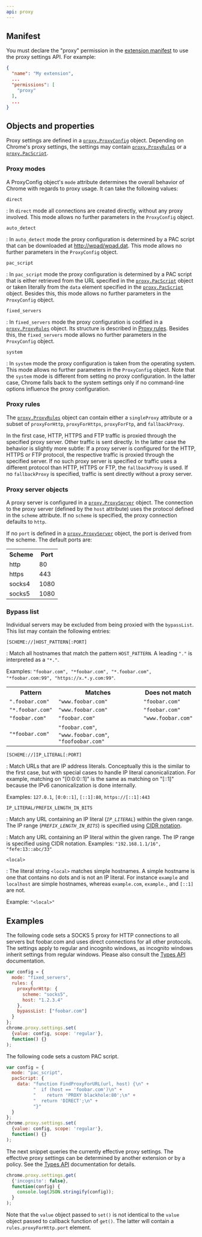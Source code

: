 ```yaml
---
api: proxy
---
```


## Manifest

You must declare the "proxy" permission in the [extension manifest][1] to use the proxy settings
API. For example:

```json
{
  "name": "My extension",
  ...
  "permissions": [
    "proxy"
  ],
  ...
}
```

## Objects and properties

Proxy settings are defined in a [`proxy.ProxyConfig`][2] object. Depending on Chrome's proxy settings,
the settings may contain [`proxy.ProxyRules`][3] or a [`proxy.PacScript`][4].

### Proxy modes

A ProxyConfig object's `mode` attribute determines the overall behavior of Chrome with regards to
proxy usage. It can take the following values:

`direct`

: In `direct` mode all connections are created directly, without any proxy involved. This mode allows
  no further parameters in the `ProxyConfig` object.

`auto_detect`

: In `auto_detect` mode the proxy configuration is determined by a PAC script that can be downloaded
  at [http://wpad/wpad.dat][5]. This mode allows no further parameters in the `ProxyConfig` object.

`pac_script`

: In `pac_script` mode the proxy configuration is determined by a PAC script that is either retrieved
  from the URL specified in the [`proxy.PacScript`][6] object or taken literally from the `data` element
  specified in the [`proxy.PacScript`][7] object. Besides this, this mode allows no further parameters
  in the `ProxyConfig` object.

`fixed_servers`

: In `fixed_servers` mode the proxy configuration is codified in a [`proxy.ProxyRules`][8] object. Its
  structure is described in [Proxy rules][9]. Besides this, the `fixed_servers` mode allows no further
  parameters in the `ProxyConfig` object.

`system`

: In `system` mode the proxy configuration is taken from the operating system. This mode allows no
  further parameters in the `ProxyConfig` object. Note that the `system` mode is different from
  setting no proxy configuration. In the latter case, Chrome falls back to the system settings only if
  no command-line options influence the proxy configuration.

### Proxy rules

The [`proxy.ProxyRules`][10] object can contain either a `singleProxy` attribute or a subset of
`proxyForHttp`, `proxyForHttps`, `proxyForFtp`, and `fallbackProxy`.

In the first case, HTTP, HTTPS and FTP traffic is proxied through the specified proxy server. Other
traffic is sent directly. In the latter case the behavior is slightly more subtle: If a proxy server
is configured for the HTTP, HTTPS or FTP protocol, the respective traffic is proxied through the
specified server. If no such proxy server is specified or traffic uses a different protocol than
HTTP, HTTPS or FTP, the `fallbackProxy` is used. If no `fallbackProxy` is specified, traffic is sent
directly without a proxy server.

### Proxy server objects

A proxy server is configured in a [`proxy.ProxyServer`][11] object. The connection to the proxy server
(defined by the `host` attribute) uses the protocol defined in the `scheme` attribute. If no
`scheme` is specified, the proxy connection defaults to `http`.

If no `port` is defined in a [`proxy.ProxyServer`][12] object, the port is derived from the scheme.
The default ports are:

<table><tbody><tr><th>Scheme</th><th>Port</th></tr><tr><td>http</td><td>80</td></tr><tr><td>https</td><td>443</td></tr><tr><td>socks4</td><td>1080</td></tr><tr><td>socks5</td><td>1080</td></tr></tbody></table>

### Bypass list

Individual servers may be excluded from being proxied with the `bypassList`. This list may contain
the following entries:

`[SCHEME://]HOST_PATTERN[:PORT]`

: Match all hostnames that match the pattern `HOST_PATTERN`. A leading `"."` is interpreted as a
  `"*."`.

  Examples: `"foobar.com", "*foobar.com", "*.foobar.com", "*foobar.com:99", "https://x.*.y.com:99"`.

  <table><tbody><tr><th>Pattern</th><th>Matches</th><th>Does not match</th></tr><tr><td><code>".foobar.com"</code></td><td><code>"www.foobar.com"</code></td><td><code>"foobar.com"</code></td></tr><tr><td><code>"*.foobar.com"</code></td><td><code>"www.foobar.com"</code></td><td><code>"foobar.com"</code></td></tr><tr><td><code>"foobar.com"</code></td><td><code>"foobar.com"</code></td><td><code>"www.foobar.com"</code></td></tr><tr><td><code>"*foobar.com"</code></td><td><code>"foobar.com"</code>, <code>"www.foobar.com"</code>, <code>"foofoobar.com"</code></td><td></td></tr></tbody></table>

`[SCHEME://]IP_LITERAL[:PORT]`

: Match URLs that are IP address literals. Conceptually this is the similar to the first case, but
  with special cases to handle IP literal canonicalization. For example, matching on "\[0:0:0::1\]"
  is the same as matching on "\[::1\]" because the IPv6 canonicalization is done internally.

  Examples: `127.0.1`, `[0:0::1]`, `[::1]:80`, `https://[::1]:443`

`IP_LITERAL/PREFIX_LENGTH_IN_BITS`

: Match any URL containing an IP literal (<code><var>IP_LITERAL</var></code>) within the given
  range. The IP range (<code><var>PREFIX_LENGTH_IN_BITS</var></code>) is specified using [CIDR
  notation][external-cidr-notation].

: Match any URL containing an IP literal within the given range. The IP range is specified using CIDR
  notation.
  Examples: `"192.168.1.1/16", "fefe:13::abc/33"`

`<local>`

: The literal string `<local>` matches simple hostnames. A simple hostname is one that contains no
  dots and is not an IP literal. For instance `example` and `localhost` are simple hostnames,
  whereas `example.com`, `example.`, and `[::1]` are not.

  Example: `"<local>"`

## Examples

The following code sets a SOCKS 5 proxy for HTTP connections to all servers but foobar.com and uses
direct connections for all other protocols. The settings apply to regular and incognito windows, as
incognito windows inherit settings from regular windows. Please also consult the [Types API][13]
documentation.

```js
var config = {
  mode: "fixed_servers",
  rules: {
    proxyForHttp: {
      scheme: "socks5",
      host: "1.2.3.4"
    },
    bypassList: ["foobar.com"]
  }
};
chrome.proxy.settings.set(
  {value: config, scope: 'regular'},
  function() {}
);
```

The following code sets a custom PAC script.

```js
var config = {
  mode: "pac_script",
  pacScript: {
    data: "function FindProxyForURL(url, host) {\n" +
          "  if (host == 'foobar.com')\n" +
          "    return 'PROXY blackhole:80';\n" +
          "  return 'DIRECT';\n" +
          "}"
  }
};
chrome.proxy.settings.set(
  {value: config, scope: 'regular'},
  function() {}
);
```

The next snippet queries the currently effective proxy settings. The effective proxy settings can be
determined by another extension or by a policy. See the [Types API][14] documentation for details.

```js
chrome.proxy.settings.get(
  {'incognito': false},
  function(config) {
    console.log(JSON.stringify(config));
  }
);
```

Note that the `value` object passed to `set()` is not identical to the `value` object passed to
callback function of `get()`. The latter will contain a `rules.proxyForHttp.port` element.

[1]: /docs/extensions/mv2/tabs
[2]: #type-ProxyConfig
[3]: #type-ProxyRules
[4]: #type-PacScript
[5]: http://wpad/wpad.dat
[6]: #type-PacScript
[7]: #type-PacScript
[8]: #type-ProxyRules
[9]: #proxy_rules
[10]: #type-ProxyRules
[11]: #type-ProxyServer
[12]: #type-ProxyServer
[13]: /docs/extensions/types#ChromeSetting
[14]: /docs/extensions/types#ChromeSetting
[external-cidr-notation]: https://en.wikipedia.org/wiki/Classless_Inter-Domain_Routing#CIDR_notation

